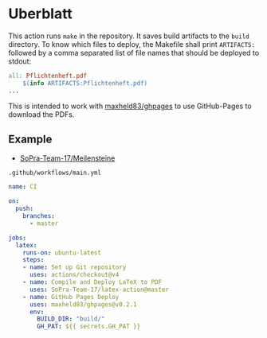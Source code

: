 # Uberblatt
This action runs `make` in the repository.
It saves build artifacts to the `build` directory.
To know which files to deploy, the Makefile shall print `ARTIFACTS:` followed by a comma separated list of file names that should be deployed to stdout:

```Makefile
all: Pflichtenheft.pdf
	$(info ARTIFACTS:Pflichtenheft.pdf)
...
```

This is intended to work with [maxheld83/ghpages](https://github.com/maxheld83/ghpages) to use GitHub-Pages to download the PDFs.

## Example
* [SoPra-Team-17/Meilensteine](https://github.com/SoPra-Team-17/Meilensteine)

`.github/workflows/main.yml`
```yaml
name: CI

on: 
  push:
    branches:
      - master

jobs:
  latex:
    runs-on: ubuntu-latest
    steps:
    - name: Set up Git repository
      uses: actions/checkout@v4
    - name: Compile and Deploy LaTeX to PDF
      uses: SoPra-Team-17/latex-action@master
    - name: GitHub Pages Deploy
      uses: maxheld83/ghpages@v0.2.1
      env:
        BUILD_DIR: "build/"
        GH_PAT: ${{ secrets.GH_PAT }}
```
